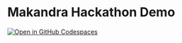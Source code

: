 # Makandra Hackathon Demo
[![Open in GitHub Codespaces](https://github.com/codespaces/badge.svg)](https://codespaces.new/makandra-hackathon-2023/demo?quickstart=1)
